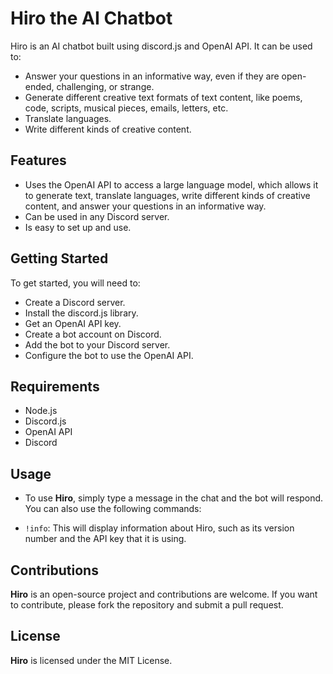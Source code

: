 # Hiro the AI Chatbot
Hiro is an AI chatbot built using discord.js and OpenAI API. It can be used to:

- Answer your questions in an informative way, even if they are open-ended, challenging, or strange.
- Generate different creative text formats of text content, like poems, code, scripts, musical pieces, emails, letters, etc.
- Translate languages.
- Write different kinds of creative content.

## Features
- Uses the OpenAI API to access a large language model, which allows it to generate text, translate languages, write different kinds of creative content, and answer your questions in an informative way.
- Can be used in any Discord server.
- Is easy to set up and use.

## Getting Started
To get started, you will need to:

- Create a Discord server.
- Install the discord.js library.
- Get an OpenAI API key.
- Create a bot account on Discord.
- Add the bot to your Discord server.
- Configure the bot to use the OpenAI API.

## Requirements
- Node.js
- Discord.js
- OpenAI API
- Discord

## Usage
- To use **Hiro**, simply type a message in the chat and the bot will respond. You can also use the following commands:

- `!info`: This will display information about Hiro, such as its version number and the API key that it is using.

## Contributions
**Hiro** is an open-source project and contributions are welcome. If you want to contribute, please fork the repository and submit a pull request.

## License
**Hiro** is licensed under the MIT License.
